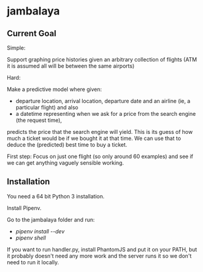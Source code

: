 # jambalaya

## Current Goal

Simple:

Support graphing price histories given an arbitrary collection of flights (ATM it is assumed all will be between the same airports)

Hard:

Make a predictive model where given:

* departure location, arrival location, departure date and an airline (ie, a particular flight) and also 
* a datetime representing when we ask for a price from the search engine (the request time), 

predicts the price that the search engine will yield. This is its guess of how much a ticket would be if we
bought it at that time. We can use that to deduce the (predicted) best time to buy a ticket.

First step: Focus on just one flight (so only around 60 examples) and see if we can get anything vaguely sensible working.

## Installation
You need a 64 bit Python 3 installation.

Install Pipenv.

Go to the jambalaya folder and run:

* *pipenv install --dev*
* *pipenv shell*

If you want to run handler.py, install PhantomJS and put it on your PATH, but it probably
doesn't need any more work and the server runs it so we don't need to run it locally.
